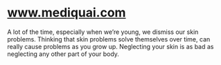 # www.mediquai.com
A lot of the time, especially when we’re young, we dismiss our skin problems. Thinking that skin problems solve themselves over time, can really cause problems as you grow up. Neglecting your skin is as bad as neglecting any other part of your body. 
